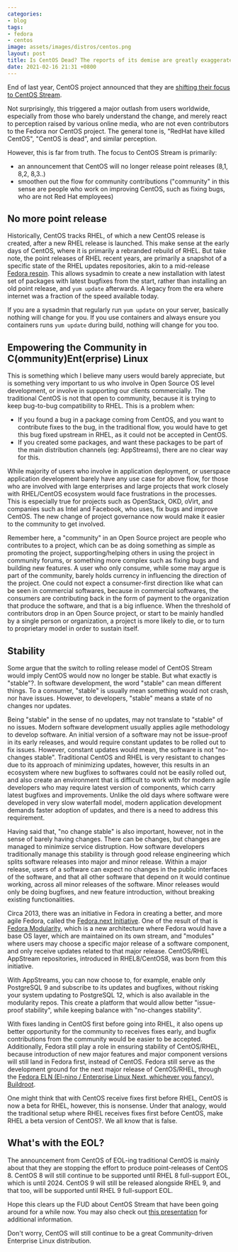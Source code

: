 ```yaml
---
categories:
- blog
tags:
- fedora
- centos
image: assets/images/distros/centos.png
layout: post
title: Is CentOS Dead? The reports of its demise are greatly exaggerated. 
date: 2021-02-16 21:31 +0800
---
```

End of last year, CentOS project announced that they are [shifting their
focus to CentOS Stream](https://blog.centos.org/2020/12/future-is-centos-stream/). 

Not surprisingly, this triggered a major outlash from users worldwide, especially
from those who barely understand the change, and merely react to perception
raised by various online media, who are not even contributors to the Fedora nor
CentOS project. The general tone is, "RedHat have killed CentOS", "CentOS is dead",
and similar perception.

However, this is far from truth. The focus to CentOS Stream is primarily:

* an announcement that CentOS will no longer release point releases (8,1, 8,2, 8,3..)
* smoothen out the flow for community contributions ("community" in this sense are
  people who work on improving CentOS, such as fixing bugs, who are not Red Hat employees)

No more point release
----------------------

Historically, CentOS tracks RHEL, of which a new CentOS release is created, after a new 
RHEL release is launched. This make sense at the early days of CentOS, where it is primarily
a rebranded rebuild of RHEL. But take note, the point releases of RHEL recent years, are 
primarily a snapshot of a specific state of the RHEL updates repositories, akin to a 
mid-release [Fedora respin](https://fedoraproject.org/wiki/Respins-SIG). This allows 
sysadmin to create a new installation with latest set of packages with latest bugfixes
from the start, rather than installing an old point release, and `yum update` afterwards. 
A legacy from the era where internet was a fraction of the speed available today.

If you are a sysadmin that regularly run `yum update` on your server, basically nothing will
change for you. If you use containers and always ensure you containers runs `yum update` during
build, nothing will change for you too. 

Empowering the Community in C(ommunity)Ent(erprise) Linux
-----------------------------------------------------------

This is something which I believe many users would barely appreciate, but is something very
important to us who involve in Open Source OS level development, or involve in supporting 
our clients commercially. The traditional CentOS is not that open to community, because
it is trying to keep bug-to-bug compatibility to RHEL. This is a problem when:

* If you found a bug in a package coming from CentOS, and you want to contribute fixes 
  to the bug, in the traditional flow, you would have to get this bug fixed upstream in RHEL,
  as it could not be accepted in CentOS.
* If you created some packages, and want these packages to be part of the main distribution
  channels (eg: AppStreams), there are no clear way for this. 

While majority of users who involve in application deployment, or userspace application
development barely have any use case for above flow, for those who are involved with 
large enterprises and large projects that work closely with RHEL/CentOS ecosystem would face
frustrations in the processes. This is especially true for projects such as OpenStack, OKD,
oVirt, and companies such as Intel and Facebook, who uses, fix bugs and improve CentOS. The 
new change of project governance now would make it easier to the community to get involved.

Remember here, a "community" in an Open Source project are people who contributes to a project,
which can be as doing something as simple as promoting the project, supporting/helping
others in using the project in community forums, or something more complex such as fixing bugs
and building new features. A user who only consume, while some may argue is part of the community,
barely holds currency in influencing the direction of the project. One could not expect 
a consumer-first direction like what can be seen in commercial softwares, because in commercial
softwares, the consumers are contributing back in the form of payment to the organization
that produce the software, and that is a big influence. When the threshold of contributors 
drop in an Open Source project, or start to be mainly handled by a single person or organization,
a project is more likely to die, or to turn to proprietary model in order to sustain itself.

Stability
-----------

Some argue that the switch to rolling release model of CentOS Stream would imply CentOS 
would now no longer be stable. But what exactly is "stable"?. In software development,
the word "stable" can mean different things. To a consumer, "stable" is usually mean
something would not crash, nor have issues. However, to developers, "stable" means
a state of no changes nor updates. 

Being "stable" in the sense of no updates, may not translate to "stable" of no issues.
Modern software development usually applies agile methodology to develop software. 
An initial version of a software may not be issue-proof in its early releases, and
would require constant updates to be rolled out to fix issues. However, constant
updates would mean, the software is not "no-changes stable". Traditional CentOS and
RHEL is very resistant to changes due to its approach of minimizing updates, however, 
this results in an ecosystem where new bugfixes to softwares could not be easily rolled out, and
also create an environment that is difficult to work with for modern agile developers
who may require latest version of components, which carry latest bugfixes and improvements. 
Unlike the old days where software were developed in very slow waterfall model, modern
application development demands faster adoption of updates, and there is a need to
address this requirement. 

Having said that, "no change stable" is also important, however, not in the sense of 
barely having changes. There can be changes, but changes are managed to minimize service
distruption. How software developers traditionally manage this stability is 
through good release engineering which splits software releases into major and minor release. 
Within a major release, users of a software can expect no changes in the public interfaces
of the software, and that all other software that depend on it would continue working,
across all minor releases of the software. Minor releases would only be doing bugfixes,
and new feature introduction, without breaking existing functionalities. 

Circa 2013, there was an initiative in Fedora in creating a better, and more agile Fedora, 
called the [Fedora.next Initiative](https://fedoraproject.org/wiki/Fedora.next). One of 
the result of that is [Fedora Modularity](https://docs.fedoraproject.org/en-US/modularity/), 
which is a new architecture where Fedora would have a base OS layer, which are maintained 
on its own stream, and "modules" where users may choose a specific major release of a 
software component, and only receive updates related to that major release. CentOS/RHEL
AppStream repositories, introduced in RHEL8/CentOS8, was born from this initiative. 

With AppStreams, you can now choose to, for example, enable only PostgreSQL 9 and subscribe 
to its updates and bugfixes, without risking your system updating to PostgreSQL 12, which 
is also available in the modularity repos. This create a platform that would allow 
better "issue-proof stability", while keeping balance with "no-changes stability". 

With fixes landing in CentOS first before going into RHEL, it also opens up better opportunity
for the community to receives fixes early, and bugfix contributions from the community
would be easier to be accepted. Additionally, Fedora still play a role in ensuring stability
of CentOS/RHEL, because introduction of new major features and major component versions will
still land in Fedora first, instead of CentOS. Fedora still serve as the development
ground for the next major release of CentOS/RHEL, through the 
[Fedora ELN (El-nino / Enterprise Linux Next, whichever you fancy), Buildroot](https://docs.fedoraproject.org/en-US/eln/). 

One might think that with CentOS receive fixes first before RHEL, CentOS is now a beta for RHEL,
however, this is nonsense. Under that analogy, would the traditional setup where RHEL receives 
fixes first before CentOS, make RHEL a beta version of CentOS?. We all know that is false. 

What's with the EOL?
---------------------

The announcement from CentOS of EOL-ing traditional CentOS is mainly about that they are
stopping the effort to produce point-releases of CentOS 8. CentOS 8 will still continue to
be supported until RHEL 8 full-support EOL, which is until 2024. CentOS 9 will still 
be released alongside RHEL 9, and that too, will be supported until RHEL 9 full-support EOL.

Hope this clears up the FUD about CentOS Stream that have been going around for a while now. 
You may also check out [this presentation](https://www.slideshare.net/kagesenshi/centos-stream-how-will-this-impact-you) for additional information. 

Don't worry, CentOS will still continue to be a great Community-driven Enterprise Linux 
distribution. 
